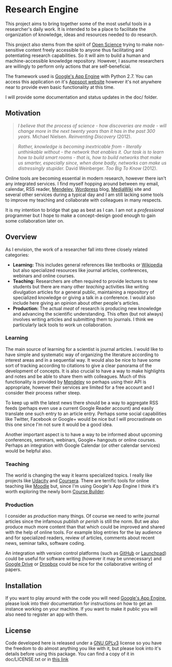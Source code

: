 Research Engine
===============

This project aims to bring together some of the most useful tools in a researcher's daily work. It is intended to be a place to facilitate the organization of knowledge, ideas and resources needed to do research. 

This project also stems from the spirit of [Open Science](https://en.wikipedia.org/wiki/Open_science) trying to make non-sensitive content freely accessible to anyone thus facilitating and potentiating research capabilities. So it will aim to build a human and machine-accessible knowledge repository. However, I assume researchers are willingly to perform only actions that are self-beneficial.

The framework used is [Google's App Engine](https://developers.google.com/appengine/) with Python 2.7. You can access this application on it's [Appspot website](http://research-engine.appspot.com/) however it's not anywhere near to provide even basic functionality at this time. 

I will provide some documentation and status updates in the doc/ folder.

## Motivation ##

> *I believe that the process of science - how discoveries are made - will change more in the next twenty years than it has in the past 300 years.* Michael Nielsen. *Reinventing Discovery* (2012).

> *Rather, knowledge is becoming inextricable from - literally unthinkable without - the network that enables it. Our task is to learn how to build smart rooms - that is, how to build networks that make us smarter, especially since, when done badly, networks can make us distressingly stupider.* David Weinberger. *Too Big To Know* (2012).

Online tools are becoming essential in modern research, however there isn't any integrated services. I find myself hopping around between my email, calendar, RSS reader, [Mendeley](http://www.mendeley.com/), [Wordpress](http://wordpress.org/) blog, [MediaWiki](http://www.mediawiki.org/) site and several other services during a typical day and I am still lacking some tools to improve my teaching and collaborate with colleagues in many respects.

It is my intention to bridge that gap as best as I can. I am not a *professional* programmer but I hope to make a concept-design good enough to gain some collaboration later on.


## Overview ##

As I envision, the work of a researcher fall into three closely related categories:
- **Learning:** This includes general references like textbooks or [Wikipedia](http://www.wikipedia.org) but also specialized resources like journal articles, conferences, webinars and online courses.
- **Teaching:** Researchers are often required to provide lectures to new students but there are many other *teaching* activities like writing divulgation articles for a general public, maintaining a repository of specialized knowledge or giving a talk in a conference. I would also include here giving an opinion about other people's articles.
- **Production:** The actual *meat* of research is producing new knowledge and advancing the scientific understanding. This often (but not always) involves writing articles and submitting them to journals. I think we particularly lack tools to work un collaboration. 

### Learning ###

The main source of learning for a scientist is journal articles. I would like to have simple and systematic way of organizing the literature according to interest areas and in a sequential way. It would also be nice to have some sort of tracking according to citations to give a clear panorama of the development of concepts. It is also crucial to have a way to make highlights and notes and be able to share them with colleagues. Much of this functionality is provided by [Mendeley](http://www.mendeley.com/) so perhaps using their API is appropriate, however their services are limited for a free account and I consider their process rather steep.

To keep up with the latest news there should be a way to aggregate RSS feeds (perhaps even use a current Google Reader account) and easily translate one such entry to an article entry. Perhaps some social capabilities like Twitter, Facebook or Google+ would be nice but I will procrastinate on this one since I'm not sure it would be a good idea. 

Another important aspect is to have a way to be informed about upcoming conferences, seminars, webinars, Google+ hangouts or online courses. Perhaps an integration with Google Calendar (or other calendar services) would be helpful also.

### Teaching ###

The world is changing the way it learns specialized topics. I really like projects like [Udacity](http://udacity.com) and [Coursera](http://coursera.org). There are terrific tools for online teaching like [Moodle](http://moodle.org) but, since I'm using Google's App Engine I think it's worth exploring the newly born [Course Builder](https://code.google.com/p/course-builder).

### Production ###

I consider as *production* many things. Of course we need to write journal articles since the infamous *publish or perish* is still the norm. But we also produce much more content than that which could be improved and shared with the help of online tools. For example blog entries for the lay audience and for specialized readers, review of articles, comments about recent news, seminar talks, software coding.

An integration with version control platforms (such as [GitHub](https://github.com) or [Launchpad](https://launchpad.net)) could be useful for software writing (however it may be unnecessary) and [Google Drive](https://drive.google.com) or [Dropbox](https://www.dropbox.com) could be nice for the collaborative writing of papers.

## Installation ##

If you want to play around with the code you will need [Google's App Engine](https://developers.google.com/appengine/), please look into their documentation for instructions on how to get an instance working on your machine. If you want to make it public you will also need to register an app with them.

## License ##

Code developed here is released under a [GNU GPLv3](http://www.gnu.org/licenses/gpl-3.0.html) license so you have the freedom to do almost anything you like with it, but please look into it's details before using this package. You can find a copy of it in doc/LICENSE.txt or in [this link](http://www.gnu.org/licenses/gpl-3.0.html)
